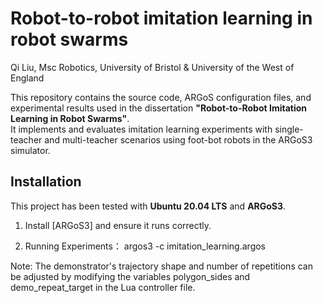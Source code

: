 # Robot-to-robot imitation learning in robot swarms
Qi Liu, Msc Robotics, University of Bristol & University of the West of England

This repository contains the source code, ARGoS configuration files, and experimental results used in the dissertation **"Robot-to-Robot Imitation Learning in Robot Swarms"**.  
It implements and evaluates imitation learning experiments with single-teacher and multi-teacher scenarios using foot-bot robots in the ARGoS3 simulator.


## Installation
This project has been tested with **Ubuntu 20.04 LTS** and **ARGoS3**.  
1. Install [ARGoS3] and ensure it runs correctly.  

2. Running Experiments：
argos3 -c imitation_learning.argos

Note: The demonstrator's trajectory shape and number of repetitions can be adjusted by modifying the variables polygon_sides and demo_repeat_target in the Lua controller file.
